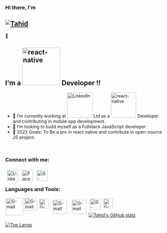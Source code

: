 
### Hi there,  I'm <h2>[![ Tahid](https://img.shields.io/static/v1?label=&message=Tahid&color=2ea44f)][linkedin]</h2> 👋

## I'm a <img alt="react-native"  width="120px"  src="https://miro.medium.com/max/580/1*4xfxyfJ336M3vvZQIY7Kaw.png"/> Developer !!

- 🌱 I’m currently working at
[<img alt="LinkedIn"  width="80px"  src="https://powah.com/sites/default/files/powah_1.png" />][powah]  Ltd as a <img alt="react-native"  width="80px"  src="https://miro.medium.com/max/580/1*4xfxyfJ336M3vvZQIY7Kaw.png"/> Developer and contributing in mobile app development.
- 👯 I’m looking to build myself as a Fullstack JavaScript developer
- 🥅 2022 Goals: To Be a pro in react native and contribute in open-source JS project.
<br>


### Connect with me:
[<img align="left" alt="LinkedIn"  width="35px" style="margin:6px" src="https://cdn3.iconfinder.com/data/icons/social-44/63/Social_Icons-05-256.png" />][linkedin]
[<img align="left" alt="Facebook" style="margin:6px" width="35px" src="https://cdn1.iconfinder.com/data/icons/social-media-2285/512/Colored_Facebook3_svg-256.png" />][facebook]
[<img align="left" alt="G-mail" style="margin:6px" width="35px" src="https://cdn4.iconfinder.com/data/icons/logos-brands-in-colors/48/google-gmail-256.png" />][G-mail]


<br/>
<br/>

### Languages and Tools:
<img align="left" alt="G-mail" style="margin:2px" width="55px" src="https://upload.wikimedia.org/wikipedia/commons/thumb/a/a7/React-icon.svg/1200px-React-icon.svg.png" />
<img align="left" alt="G-mail" style="margin:2px" width="40px" src="https://cdn2.iconfinder.com/data/icons/designer-skills/128/code-programming-javascript-software-develop-command-language-256.png" />
<img align="left" alt="G-mail" style="margin:5px" width="30px" src="https://upload.wikimedia.org/wikipedia/commons/thumb/9/9a/Visual_Studio_Code_1.35_icon.svg/1200px-Visual_Studio_Code_1.35_icon.svg.png" />
<img align="left" alt="G-mail" style="margin:8px" width="45px" src="https://miro.medium.com/max/910/1*Wjxx83j-qyiNvFBy1yOA1w.jpeg" />
<img align="left" alt="G-mail" style="margin:8px" width="45px" src="https://encrypted-tbn0.gstatic.com/images?q=tbn:ANd9GcTxygaxvX7zhXqr2BLywZ1hXhvGFwVs1xFgRzrYPt9ZLYugVwFzw4FNF48XYavn3yxobOc&usqp=CAU" />
<img align="left" alt="G-mail" style="margin:4px" width="35px" src="https://upload.wikimedia.org/wikipedia/commons/d/de/HTML5_oval_logo.png" />
<img align="left" alt="G-mail" style="margin:4px" width="30px" src="https://encrypted-tbn0.gstatic.com/images?q=tbn:ANd9GcRE6Y_1FEVE-aiTACCRtOz_uN9DHvWSR8UUJGVoaESZBr13M_nnphuDb_VsNRBZZVpyhHk&usqp=CAU" />


<br >
<br />

[![Tahid's GitHub stats](https://github-readme-stats.vercel.app/api?username=Tahidur-Rahman&show_icons=true&theme=radical)](https://github.com/anuraghazra/github-readme-stats)

[![Top Langs](https://github-readme-stats.vercel.app/api/top-langs/?username=Tahidur-Rahman)](https://github.com/anuraghazra/github-readme-stats)






[powah]: https://powah.com/
[react-native]: https://miro.medium.com/max/580/1*4xfxyfJ336M3vvZQIY7Kaw.png
[website]: https://dev-tahid.web.app
[facebook]: https://www.facebook.com/tahid.2/
[linkedin]: https://linkedin.com/in/tahidur-rahman/
[G-mail]: https://mail.google.com/mail/u/0/?tab=wm#inbox?compose=DmwnWsdDxXwzjStDDFzhzQlbPPbWPgKHlLJxFVbxmsXVvtksJMjWRkbvhqrrLSHnFfGnPknRnlwg
